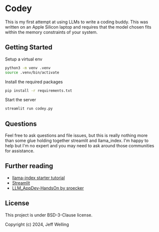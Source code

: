 # Codey

This is my first attempt at using LLMs to write a coding buddy. This was written
on an Apple Silicon laptop and requires that the model chosen fits within the
memory constraints of your system.

## Getting Started

Setup a virtual env

```bash
python3 -m venv .venv
source .venv/bin/activate
```

Install the required packages

```bash
pip install -r requirements.txt
```

Start the server

```bash
streamlit run codey.py
```

## Questions

Feel free to ask questions and file issues, but this is really nothing more than some
glue holding together streamlit and llama_index. I'm happy to help but I'm no
expert and you may need to ask around those communities for assistance. 

## Further reading

- [llama-index starter tutorial](https://docs.llamaindex.ai/en/stable/getting_started/starter_example_local/)
- [Streamlit](https://streamlit.io/)
- [LLM_AppDev-HandsOn by sroecker](https://github.com/sroecker/LLM_AppDev-HandsOn)

## License

This project is under BSD-3-Clause license.

Copyright (c) 2024, Jeff Welling
